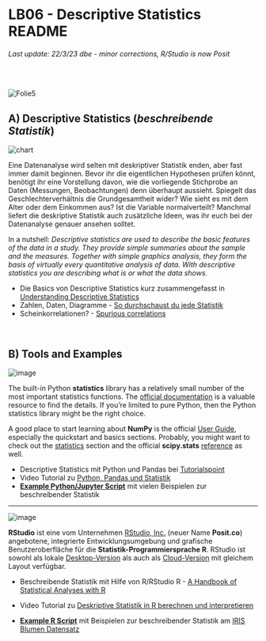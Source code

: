 # LB06 - Descriptive Statistics README
###### Last update: 22/3/23 dbe - minor corrections, R/Studio is now Posit
</br>

![Folie5](https://user-images.githubusercontent.com/52699611/160862506-33f6b3e0-e2f8-4cd8-ac4d-3e23ed960faa.PNG)


## A) Descriptive Statistics (*beschreibende Statistik*)

![chart](https://user-images.githubusercontent.com/52699611/159877676-982c5640-c234-46d0-a3dc-70455e5756d6.png)  

Eine Datenanalyse wird selten mit deskriptiver Statistik enden, aber fast immer damit beginnen. Bevor ihr die eigentlichen Hypothesen prüfen könnt, benötigt ihr eine Vorstellung davon, wie die vorliegende Stichprobe an Daten (Messungen, Beobachtungen) denn überhaupt aussieht. Spiegelt das Geschlechterverhältnis die Grundgesamtheit wider? Wie sieht es mit dem Alter oder dem Einkommen aus? Ist die Variable normalverteilt? Manchmal liefert die deskriptive Statistik auch zusätzliche Ideen, was ihr euch bei der Datenanalyse genauer ansehen solltet.

In a nutshell: *Descriptive statistics are used to describe the basic features of the data in a study. They provide simple summaries about the sample and the measures. Together with simple graphics analysis, they form the basis of virtually every quantitative analysis of data. With descriptive statistics you are describing what is or what the data shows.*

* Die Basics von Descriptive Statistics kurz zusammengefasst in [Understanding Descriptive Statistics](https://towardsdatascience.com/understanding-descriptive-statistics-c9c2b0641291)  
* Zahlen, Daten, Diagramme - [So durchschaust du jede Statistik](https://www.quarks.de/gesellschaft/bildung/so-durchschaust-du-jede-statistik/)  
* Scheinkorrelationen? - [Spurious correlations](https://tylervigen.com/spurious-correlations)

</br>

## B) Tools and Examples

![image](https://user-images.githubusercontent.com/52699611/159883097-4808b698-1d61-428c-8481-40a05ddc19e4.png)  

The built-in Python **statistics** library has a relatively small number of the most important statistics functions. The [official documentation](https://docs.python.org/3/library/statistics.html) is a valuable resource to find the details. If you’re limited to pure Python, then the Python statistics library might be the right choice.

A good place to start learning about **NumPy** is the official [User Guide](https://docs.scipy.org/doc/numpy/user/index.html), especially the quickstart and basics sections. Probably, you might want to check out the [statistics](https://docs.scipy.org/doc/numpy/reference/routines.statistics.html) section and the official **scipy.stats** [reference](https://docs.scipy.org/doc/scipy/reference/stats.html) as well.

* Descriptive Statistics mit Python und Pandas bei [Tutorialspoint](https://www.tutorialspoint.com/python_pandas/python_pandas_descriptive_statistics.htm)  
* Video Tutorial zu [Python, Pandas und Statistik](https://youtu.be/lttSd1sBzq0)  
* **[Example Python/Jupyter Script](https://github.com/sawubona-gmbh/BINA-FS23-WORK/blob/main/LB06-DescriptiveStatistics/Python/Python-JUPYTER-Descriptive-Statistics.ipynb)** mit vielen Beispielen zur beschreibender Statistik  



---  

![image](https://user-images.githubusercontent.com/52699611/227187607-1858d62e-29a7-4683-b90b-c3955d19c6de.png)

**RStudio** ist eine vom Unternehmen [RStudio, Inc.](https://www.rstudio.com/) (neuer Name **Posit.co**) angebotene, integrierte Entwicklungsumgebung und grafische Benutzeroberfläche für die **Statistik-Programmiersprache R**. RStudio ist sowohl als lokale [Desktop-Version](https://www.rstudio.com/products/rstudio/) als auch als [Cloud-Version](https://posit.cloud/) mit gleichem Layout verfügbar.  

* Beschreibende Statistik mit Hilfe von R/RStudio R - [A Handbook of Statistical Analyses with R](https://github.com/sawubona-gmbh/BINA-FS22-WORK/blob/main/LB06-DescriptiveStatistics/A%20Handbook%20of%20Statistical%20Analyses%20Using%20R.pdf)  
* Video Tutorial zu [Deskriptive Statistik in R berechnen und interpretieren](https://youtu.be/2oJxL-ImcOM)  

* **[Example R Script](https://github.com/sawubona-gmbh/BINA-FS23-WORK/blob/main/LB06-DescriptiveStatistics/R/R-Code_Descriptive-STATISTICS_IRIS_v3.R)** mit Beispielen zur beschreibender Statistik am [IRIS Blumen Datensatz](https://archive.ics.uci.edu/ml/datasets/iris)  

